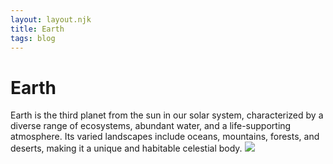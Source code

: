 ```yaml
---
layout: layout.njk
title: Earth
tags: blog
---
```

# Earth
Earth is the third planet from the sun in our solar system, characterized by a diverse range of ecosystems, abundant water, and a life-supporting atmosphere. Its varied landscapes include oceans, mountains, forests, and deserts, making it a unique and habitable celestial body.
<img src="earth.png">


